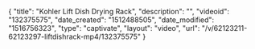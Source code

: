 {
    "title": "Kohler Lift Dish Drying Rack",
    "description": "",
    "videoid": "132375575",
    "date_created": "1512488505",
    "date_modified": "1516756323",
    "type": "captivate",
    "layout": "video",
    "url": "\/v\/62123211-62123297-liftdishrack-mp4\/132375575"
}